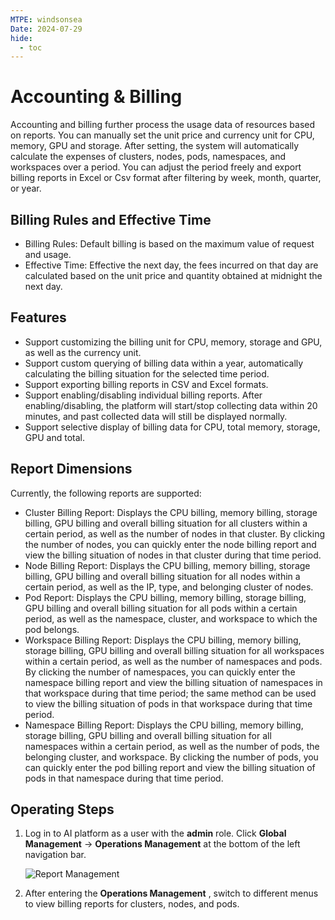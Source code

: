 ```yaml
---
MTPE: windsonsea
Date: 2024-07-29
hide:
  - toc
---
```


# Accounting & Billing

Accounting and billing further process the usage data of resources based on reports.
You can manually set the unit price and currency unit for CPU, memory, GPU and storage.
After setting, the system will automatically calculate the expenses of clusters, nodes, pods,
namespaces, and workspaces over a period. You can adjust the period freely and export
billing reports in Excel or Csv format after filtering by week, month, quarter, or year.

## Billing Rules and Effective Time

- Billing Rules: Default billing is based on the maximum value of request and usage.
- Effective Time: Effective the next day, the fees incurred on that day are calculated
  based on the unit price and quantity obtained at midnight the next day.

## Features

- Support customizing the billing unit for CPU, memory, storage and GPU, as well as the currency unit.
- Support custom querying of billing data within a year, automatically calculating the
  billing situation for the selected time period.
- Support exporting billing reports in CSV and Excel formats.
- Support enabling/disabling individual billing reports. After enabling/disabling, the platform will
  start/stop collecting data within 20 minutes, and past collected data will still be displayed normally.
- Support selective display of billing data for CPU, total memory, storage, GPU and total.

## Report Dimensions

Currently, the following reports are supported:

- Cluster Billing Report: Displays the CPU billing, memory billing, storage billing, GPU billing and overall
  billing situation for all clusters within a certain period, as well as the number of nodes in
  that cluster. By clicking the number of nodes, you can quickly enter the node billing report and view the billing situation of nodes in that cluster during that time period.
- Node Billing Report: Displays the CPU billing, memory billing, storage billing, GPU billing and overall billing situation for all nodes within a certain period, as well as the IP, type, and belonging cluster of nodes.
- Pod Report: Displays the CPU billing, memory billing, storage billing, GPU billing and overall billing situation for all pods within a certain period, as well as the namespace, cluster, and workspace to which the pod belongs.
- Workspace Billing Report: Displays the CPU billing, memory billing, storage billing, GPU billing and overall
  billing situation for all workspaces within a certain period, as well as the number of namespaces
  and pods. By clicking the number of namespaces, you can quickly enter the namespace billing report
  and view the billing situation of namespaces in that workspace during that time period; the same
  method can be used to view the billing situation of pods in that workspace during that time period.
- Namespace Billing Report: Displays the CPU billing, memory billing, storage billing, GPU billing and overall
  billing situation for all namespaces within a certain period, as well as the number of pods,
  the belonging cluster, and workspace. By clicking the number of pods, you can quickly enter
  the pod billing report and view the billing situation of pods in that namespace during that time period.

## Operating Steps

1. Log in to AI platform as a user with the __admin__ role. Click __Global Management__ -> __Operations Management__ at the bottom of the left navigation bar.

    ![Report Management](../../images/gmagpiereport.png)

2. After entering the **Operations Management** , switch to different menus to view billing reports for clusters, nodes, and pods.
